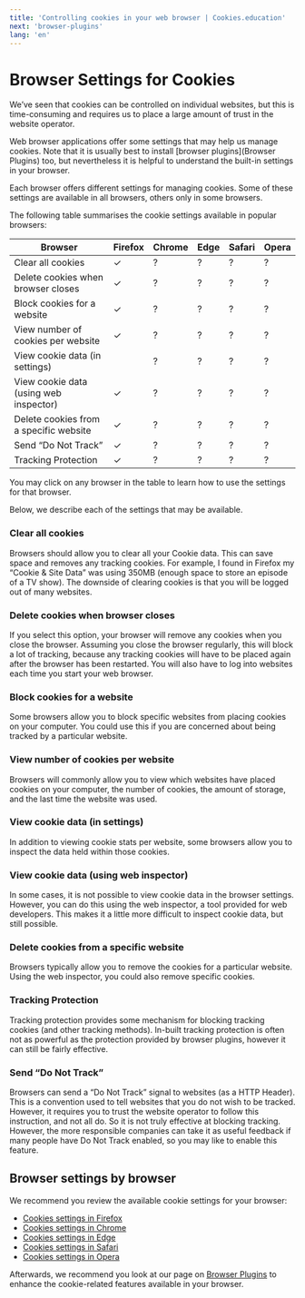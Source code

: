 ```yaml
---
title: 'Controlling cookies in your web browser | Cookies.education'
next: 'browser-plugins'
lang: 'en'
---
```


# Browser Settings for Cookies

We’ve seen that cookies can be controlled on individual websites, but this is time-consuming and requires us to place a large amount of trust in the website operator.

Web browser applications offer some settings that may help us manage cookies. Note that it is usually best to install [browser plugins](Browser Plugins) too, but nevertheless it is helpful to understand the built-in settings in your browser.

Each browser offers different settings for managing cookies. Some of these settings are available in all browsers, others only in some browsers.

The following table summarises the cookie settings available in popular browsers:

| Browser                                  | Firefox  | Chrome   | Edge     | Safari   | Opera    |
| ---------------------------------------- | -------- | -------- | -------- | -------- | -------- |
| Clear all cookies                        | ✓        | ?        | ?        | ?        | ?
| Delete cookies when browser closes       | ✓        | ?        | ?        | ?        | ?
| Block cookies for a website              | ✓        | ?        | ?        | ?        | ?
| View number of cookies per website       | ✓        | ?        | ?        | ?        | ?
| View cookie data (in settings)           |          | ?        | ?        | ?        | ?
| View cookie data (using web inspector)   | ✓        | ?        | ?        | ?        | ?
| Delete cookies from a specific website   | ✓        | ?        | ?        | ?        | ?
| Send “Do Not Track”                      | ✓        | ?        | ?        | ?        | ?
| Tracking Protection                      | ✓        | ?        | ?        | ?        | ?

You may click on any browser in the table to learn how to use the settings for that browser.

Below, we describe each of the settings that may be available.

### Clear all cookies
Browsers should allow you to clear all your Cookie data. This can save space and removes any tracking cookies. For example, I found in Firefox my “Cookie & Site Data” was using 350MB (enough space to store an episode of a TV show). The downside of clearing cookies is that you will be logged out of many websites.

### Delete cookies when browser closes
If you select this option, your browser will remove any cookies when you close the browser. Assuming you close the browser regularly, this will block a lot of tracking, because any tracking cookies will have to be placed again after the browser has been restarted. You will also have to log into websites each time you start your web browser.

### Block cookies for a website
Some browsers allow you to block specific websites from placing cookies on your computer. You could use this if you are concerned about being tracked by a particular website.

### View number of cookies per website
Browsers will commonly allow you to view which websites have placed cookies on your computer, the number of cookies, the amount of storage, and the last time the website was used.

### View cookie data (in settings)
In addition to viewing cookie stats per website, some browsers allow you to inspect the data held within those cookies.

### View cookie data (using web inspector)
In some cases, it is not possible to view cookie data in the browser settings. However, you can do this using the web inspector, a tool provided for web developers. This makes it a little more difficult to inspect cookie data, but still possible.

### Delete cookies from a specific website
Browsers typically allow you to remove the cookies for a particular website. Using the web inspector, you could also remove specific cookies.

### Tracking Protection
Tracking protection provides some mechanism for blocking tracking cookies (and other tracking methods). In-built tracking protection is often not as powerful as the protection provided by browser plugins, however it can still be fairly effective.

### Send “Do Not Track”
Browsers can send a “Do Not Track” signal to websites (as a HTTP Header). This is a convention used to tell websites that you do not wish to be tracked. However, it requires you to trust the website operator to follow this instruction, and not all do. So it is not truly effective at blocking tracking. However, the more responsible companies can take it as useful feedback if many people have Do Not Track enabled, so you may like to enable this feature.

## Browser settings by browser

We recommend you review the available cookie settings for your browser:

 - [Cookies settings in Firefox](browser-settings/browser-settings-firefox.md)
 - [Cookies settings in Chrome](browser-settings/browser-settings-chrome.md)
 - [Cookies settings in Edge](./browser-settings-edge.md)
 - [Cookies settings in Safari](./browser-settings-safari.md)
 - [Cookies settings in Opera](./browser-settings-opera.md)


Afterwards, we recommend you look at our page on [Browser Plugins](browser-extensions.md) to enhance the cookie-related features available in your browser.
